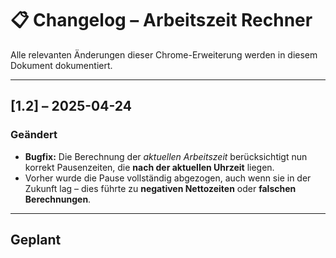 # 📋 Changelog – Arbeitszeit Rechner

Alle relevanten Änderungen dieser Chrome-Erweiterung werden in diesem Dokument dokumentiert.

---

## [1.2] – 2025-04-24

### Geändert

- **Bugfix:** Die Berechnung der *aktuellen Arbeitszeit* berücksichtigt nun korrekt Pausenzeiten, die **nach der aktuellen Uhrzeit** liegen.
- Vorher wurde die Pause vollständig abgezogen, auch wenn sie in der Zukunft lag – dies führte zu **negativen Nettozeiten** oder **falschen Berechnungen**.

---

## Geplant
